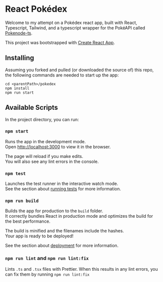 # React Pokédex

Welcome to my attempt on a Pokédex react app, built with React, Typescript, Tailwind,
and a typescript wrapper for the PokéAPI called [Pokenode-ts](https://pokenode-ts-docs-gabb-c.vercel.app/docs/intro).

This project was bootstrapped with [Create React App](https://github.com/facebook/create-react-app).

## Installing

Assuming you forked and pulled (or downloaded the source of) this repo,
the following commands are needed to start up the app:

```shell
cd <parentPath>/pokedex
npm install
npm run start
```

## Available Scripts

In the project directory, you can run:

### `npm start`

Runs the app in the development mode.\
Open [http://localhost:3000](http://localhost:3000) to view it in the browser.

The page will reload if you make edits.\
You will also see any lint errors in the console.

### `npm test`

Launches the test runner in the interactive watch mode.\
See the section about [running tests](https://facebook.github.io/create-react-app/docs/running-tests) for more information.

### `npm run build`

Builds the app for production to the `build` folder.\
It correctly bundles React in production mode and optimizes the build for the best performance.

The build is minified and the filenames include the hashes.\
Your app is ready to be deployed!

See the section about [deployment](https://facebook.github.io/create-react-app/docs/deployment) for more information.

### `npm run lint` and `npm run lint:fix`

Lints `.ts` and `.tsx` files with Prettier.
When this results in any lint errors, you can fix them by running `npm run lint:fix`
